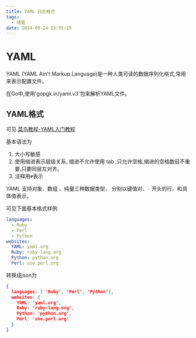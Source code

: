 ```yaml
---
title: YAML 日志格式
tags:
  - 随笔
date: 2024-09-24 15:55:15
---
```

# YAML
YAML (YAML Ain't Markup Language)是一种人类可读的数据序列化格式,常用来表示配置文件。

在Go中,使用'gopgk.in/yaml.v3'包来解析YAML文件。


## YAML格式
可见 [菜鸟教程-YAML入门教程](https://www.runoob.com/w3cnote/yaml-intro.html)

基本语法为
1. 大小写敏感
2. 使用缩进表示层级关系, 缩进不允许使用 tab ,只允许空格,缩进的空格数目不重要,只要同层左对齐。
3. 注释用`#`表示


YAML 支持对象、数组 、纯量三种数据类型， 分别以键值对、`-` 开头的行、和具体值表示。


可见下面基本格式样例
```yml
languages:
  - Ruby
  - Perl
  - Python 
websites:
  YAML: yaml.org 
  Ruby: ruby-lang.org 
  Python: python.org 
  Perl: use.perl.org
```

转换成json为
```json
{ 
  languages: [ 'Ruby', 'Perl', 'Python'],
  websites: {
    YAML: 'yaml.org',
    Ruby: 'ruby-lang.org',
    Python: 'python.org',
    Perl: 'use.perl.org' 
  } 
}
```